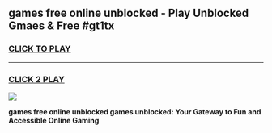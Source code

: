 
## games free online unblocked - Play Unblocked Gmaes & Free #gt1tx
<h3>
<a href="https://news.freeplayer.one?title=games_free_online_unblocked&ref=24F">CLICK TO PLAY</a></h3>
<hr>

<h3>
<a href="https://news.freeplayer.one?title=games_free_online_unblocked&ref=24F">CLICK 2 PLAY</a>
  
</h3>

<a href="https://news.freeplayer.one?title=games_free_online_unblocked&ref=24F/"><img src="https://clearcache.store/games.png"></a>


**games free online unblocked games unblocked: Your Gateway to Fun and Accessible Online Gaming**
